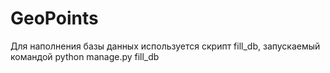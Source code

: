 # GeoPoints
Для наполнения базы данных используется скрипт fill_db, запускаемый командой python manage.py fill_db
